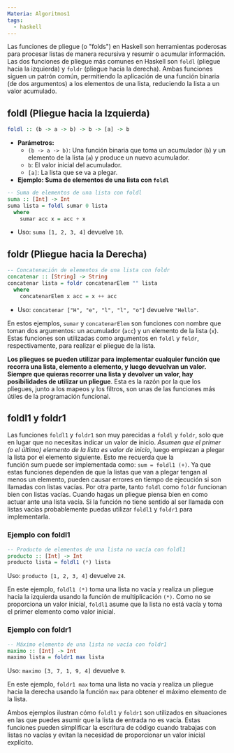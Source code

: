 ```yaml
---
Materia: Algoritmos1
tags:
  - haskell
---
```

Las funciones de pliegue (o "folds") en Haskell son herramientas poderosas para procesar listas de manera recursiva y resumir o acumular información. Las dos funciones de pliegue más comunes en Haskell son `foldl` (pliegue hacia la izquierda) y `foldr` (pliegue hacia la derecha). Ambas funciones siguen un patrón común, permitiendo la aplicación de una función binaria (de dos argumentos) a los elementos de una lista, reduciendo la lista a un valor acumulado.
## foldl (Pliegue hacia la Izquierda)
```haskell
foldl :: (b -> a -> b) -> b -> [a] -> b
```
- **Parámetros:**
	- `(b -> a -> b)`: Una función binaria que toma un acumulador (`b`) y un elemento de la lista (`a`) y produce un nuevo acumulador.
	- `b`: El valor inicial del acumulador.
	- `[a]`: La lista que se va a plegar.
- **Ejemplo: Suma de elementos de una lista con `foldl`**
```haskell
-- Suma de elementos de una lista con foldl
suma :: [Int] -> Int
suma lista = foldl sumar 0 lista
  where
    sumar acc x = acc + x
```
- Uso: `suma [1, 2, 3, 4]` devuelve `10`.

## foldr (Pliegue hacia la Derecha)
```haskell
-- Concatenación de elementos de una lista con foldr
concatenar :: [String] -> String
concatenar lista = foldr concatenarElem "" lista
  where
    concatenarElem x acc = x ++ acc
```
- Uso: `concatenar ["H", "e", "l", "l", "o"]` devuelve `"Hello"`.

En estos ejemplos, `sumar` y `concatenarElem` son funciones con nombre que toman dos argumentos: un acumulador (`acc`) y un elemento de la lista (`x`). Estas funciones son utilizadas como argumentos en `foldl` y `foldr`, respectivamente, para realizar el pliegue de la lista.

**Los pliegues se pueden utilizar para implementar cualquier función que recorra una lista, elemento a elemento, y luego devuelvan un valor. Siempre que quieras recorrer una lista y devolver un valor, hay posibilidades de utilizar un pliegue**. Esta es la razón por la que los pliegues, junto a los mapeos y los filtros, son unas de las funciones más útiles de la programación funcional.
## foldl1 y foldr1

Las funciones `foldl1` y `foldr1` son muy parecidas a `foldl` y `foldr`, solo que en lugar que no necesitas indicar un valor de inicio. *Asumen que el primer (o el último) elemento de la lista es valor de inicio*, luego empiezan a plegar la lista por el elemento siguiente. Esto me recuerda que la función sum puede ser implementada como: `sum = foldl1 (+)`. Ya que estas funciones dependen de que la listas que van a plegar tengan al menos un elemento, pueden causar errores en tiempo de ejecución si son llamadas con listas vacías. Por otra parte, tanto `foldl` como `foldr` funcionan bien con listas vacías. Cuando hagas un pliegue piensa bien en como actuar ante una lista vacía. Si la función no tiene sentido al ser llamada con listas vacías probablemente puedas utilizar `foldl1` y `foldr1` para implementarla.

### Ejemplo con foldl1
```haskell
-- Producto de elementos de una lista no vacía con foldl1
producto :: [Int] -> Int
producto lista = foldl1 (*) lista
```
Uso: `producto [1, 2, 3, 4]` devuelve `24`.

En este ejemplo, `foldl1 (*)` toma una lista no vacía y realiza un pliegue hacia la izquierda usando la función de multiplicación `(*)`. Como no se proporciona un valor inicial, `foldl1` asume que la lista no está vacía y toma el primer elemento como valor inicial.

### Ejemplo con foldr1
```haskell
-- Máximo elemento de una lista no vacía con foldr1
maximo :: [Int] -> Int
maximo lista = foldr1 max lista
```
Uso: `maximo [3, 7, 1, 9, 4]` devuelve `9`.

En este ejemplo, `foldr1 max` toma una lista no vacía y realiza un pliegue hacia la derecha usando la función `max` para obtener el máximo elemento de la lista.

Ambos ejemplos ilustran cómo `foldl1` y `foldr1` son utilizados en situaciones en las que puedes asumir que la lista de entrada no es vacía. Estas funciones pueden simplificar la escritura de código cuando trabajas con listas no vacías y evitan la necesidad de proporcionar un valor inicial explícito.
